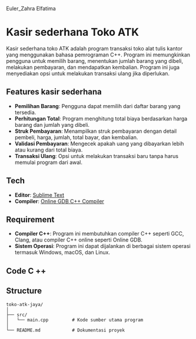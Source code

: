 Euler_Zahra Elfatima

# Kasir sederhana Toko ATK
Kasir sederhana toko ATK adalah program transaksi toko alat tulis kantor yang menggunakan bahasa pemrograman C++. Program ini memungkinkan pengguna untuk memilih barang, menentukan jumlah barang yang dibeli, melakukan pembayaran, dan mendapatkan kembalian. Program ini juga menyediakan opsi untuk melakukan transaksi ulang jika diperlukan.

## Features kasir sederhana

- **Pemilihan Barang**: Pengguna dapat memilih dari daftar barang yang tersedia.
- **Perhitungan Total**: Program menghitung total biaya berdasarkan harga barang dan jumlah yang dibeli.
- **Struk Pembayaran**: Menampilkan struk pembayaran dengan detail pembeli, harga, jumlah, total bayar, dan kembalian.
- **Validasi Pembayaran**: Mengecek apakah uang yang dibayarkan lebih atau kurang dari total biaya.
- **Transaksi Ulang**: Opsi untuk melakukan transaksi baru tanpa harus memulai program dari awal.

## Tech 

- **Editor**: [Sublime Text](https://www.sublimetext.com/) 
- **Compiler**: [Online GDB C++ Compiler](https://www.onlinegdb.com/online_c++_compiler)

## Requirement

- **Compiler C++**: Program ini membutuhkan compiler C++ seperti GCC, Clang, atau compiler C++ online seperti Online GDB.
- **Sistem Operasi**: Program ini dapat dijalankan di berbagai sistem operasi termasuk Windows, macOS, dan Linux.

## Code C ++


## Structure

```plaintext
toko-atk-jaya/
│
├── src/
│   └── main.cpp         # Kode sumber utama program
│
└── README.md            # Dokumentasi proyek
